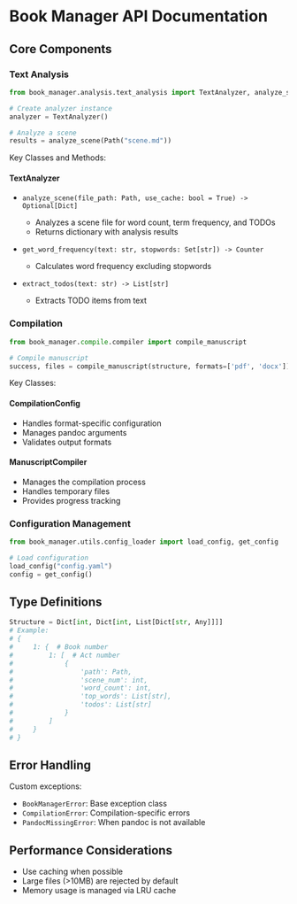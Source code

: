 # Book Manager API Documentation

## Core Components

### Text Analysis

```python
from book_manager.analysis.text_analysis import TextAnalyzer, analyze_scene

# Create analyzer instance
analyzer = TextAnalyzer()

# Analyze a scene
results = analyze_scene(Path("scene.md"))
```

Key Classes and Methods:

#### TextAnalyzer
- `analyze_scene(file_path: Path, use_cache: bool = True) -> Optional[Dict]`
  - Analyzes a scene file for word count, term frequency, and TODOs
  - Returns dictionary with analysis results
  
- `get_word_frequency(text: str, stopwords: Set[str]) -> Counter`
  - Calculates word frequency excluding stopwords
  
- `extract_todos(text: str) -> List[str]`
  - Extracts TODO items from text

### Compilation

```python
from book_manager.compile.compiler import compile_manuscript

# Compile manuscript
success, files = compile_manuscript(structure, formats=['pdf', 'docx'])
```

Key Classes:

#### CompilationConfig
- Handles format-specific configuration
- Manages pandoc arguments
- Validates output formats

#### ManuscriptCompiler
- Manages the compilation process
- Handles temporary files
- Provides progress tracking

### Configuration Management

```python
from book_manager.utils.config_loader import load_config, get_config

# Load configuration
load_config("config.yaml")
config = get_config()
```

## Type Definitions

```python
Structure = Dict[int, Dict[int, List[Dict[str, Any]]]]
# Example:
# {
#     1: {  # Book number
#         1: [  # Act number
#             {
#                 'path': Path,
#                 'scene_num': int,
#                 'word_count': int,
#                 'top_words': List[str],
#                 'todos': List[str]
#             }
#         ]
#     }
# }
```

## Error Handling

Custom exceptions:
- `BookManagerError`: Base exception class
- `CompilationError`: Compilation-specific errors
- `PandocMissingError`: When pandoc is not available

## Performance Considerations

- Use caching when possible
- Large files (>10MB) are rejected by default
- Memory usage is managed via LRU cache


